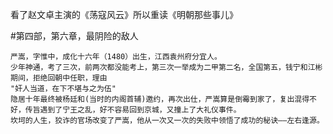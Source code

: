 
看了赵文卓主演的《荡寇风云》所以重读《明朝那些事儿》

#第四部，第六章，最阴险的敌人
```
严嵩，字惟中，成化十六年（1480）出生，江西袁州府分宜人。
少年神通，考了三次，前两次都没能考上，第三次一举成为二甲第二名，全国第五，钱宁和江彬期间，拒绝回朝中任职，理由
"奸人当道，在下不堪与之为伍"
隐居十年最终被杨廷和(当时的内阁首辅)邀约，再次出仕，严嵩算是倒霉到家了，复出混得不好，传旨遇到了宁王之乱，好不容易回到京城，又撞上了大礼仪事件。
坎坷的人生，狡诈的官场改变了严嵩，他从一次又一次的失败中领悟了成功的秘诀——左右逢源。


```


